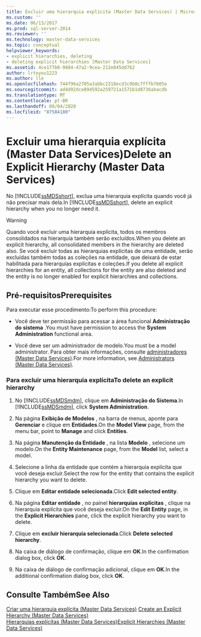 ```yaml
---
title: Excluir uma hierarquia explícita (Master Data Services) | Microsoft Docs
ms.custom: ''
ms.date: 06/13/2017
ms.prod: sql-server-2014
ms.reviewer: ''
ms.technology: master-data-services
ms.topic: conceptual
helpviewer_keywords:
- explicit hierarchies, deleting
- deleting explicit hierarchies [Master Data Services]
ms.assetid: 4ce177b0-9884-47a2-9cea-212e845dd762
author: lrtoyou1223
ms.author: lle
ms.openlocfilehash: 744f96a2705a3abbc2318ecd3c9b0c7fffb7605e
ms.sourcegitcommit: ad4d92dce894592a259721a1571b1d8736abacdb
ms.translationtype: MT
ms.contentlocale: pt-BR
ms.lasthandoff: 08/04/2020
ms.locfileid: "87584180"
---
```

# <a name="delete-an-explicit-hierarchy-master-data-services"></a><span data-ttu-id="8e958-102">Excluir uma hierarquia explícita (Master Data Services)</span><span class="sxs-lookup"><span data-stu-id="8e958-102">Delete an Explicit Hierarchy (Master Data Services)</span></span>
  <span data-ttu-id="8e958-103">No [!INCLUDE[ssMDSshort](../includes/ssmdsshort-md.md)], exclua uma hierarquia explícita quando você já não precisar mais dela.</span><span class="sxs-lookup"><span data-stu-id="8e958-103">In [!INCLUDE[ssMDSshort](../includes/ssmdsshort-md.md)], delete an explicit hierarchy when you no longer need it.</span></span>  
  
> [!WARNING]  
>  <span data-ttu-id="8e958-104">Quando você excluir uma hierarquia explícita, todos os membros consolidados na hierarquia também serão excluídos.</span><span class="sxs-lookup"><span data-stu-id="8e958-104">When you delete an explicit hierarchy, all consolidated members in the hierarchy are deleted also.</span></span> <span data-ttu-id="8e958-105">Se você excluir todas as hierarquias explícitas de uma entidade, serão excluídas também todas as coleções na entidade, que deixará de estar habilitada para hierarquias explícitas e coleções.</span><span class="sxs-lookup"><span data-stu-id="8e958-105">If you delete all explicit hierarchies for an entity, all collections for the entity are also deleted and the entity is no longer enabled for explicit hierarchies and collections.</span></span>  
  
## <a name="prerequisites"></a><span data-ttu-id="8e958-106">Pré-requisitos</span><span class="sxs-lookup"><span data-stu-id="8e958-106">Prerequisites</span></span>  
 <span data-ttu-id="8e958-107">Para executar esse procedimento:</span><span class="sxs-lookup"><span data-stu-id="8e958-107">To perform this procedure:</span></span>  
  
-   <span data-ttu-id="8e958-108">Você deve ter permissão para acessar a área funcional **Administração do sistema** .</span><span class="sxs-lookup"><span data-stu-id="8e958-108">You must have permission to access the **System Administration** functional area.</span></span>  
  
-   <span data-ttu-id="8e958-109">Você deve ser um administrador de modelo.</span><span class="sxs-lookup"><span data-stu-id="8e958-109">You must be a model administrator.</span></span> <span data-ttu-id="8e958-110">Para obter mais informações, consulte [administradores &#40;Master Data Services&#41;](administrators-master-data-services.md).</span><span class="sxs-lookup"><span data-stu-id="8e958-110">For more information, see [Administrators &#40;Master Data Services&#41;](administrators-master-data-services.md).</span></span>  
  
### <a name="to-delete-an-explicit-hierarchy"></a><span data-ttu-id="8e958-111">Para excluir uma hierarquia explícita</span><span class="sxs-lookup"><span data-stu-id="8e958-111">To delete an explicit hierarchy</span></span>  
  
1.  <span data-ttu-id="8e958-112">No [!INCLUDE[ssMDSmdm](../includes/ssmdsmdm-md.md)], clique em **Administração do Sistema**.</span><span class="sxs-lookup"><span data-stu-id="8e958-112">In [!INCLUDE[ssMDSmdm](../includes/ssmdsmdm-md.md)], click **System Administration**.</span></span>  
  
2.  <span data-ttu-id="8e958-113">Na página **Exibição de Modelos** , na barra de menus, aponte para **Gerenciar** e clique em **Entidades**.</span><span class="sxs-lookup"><span data-stu-id="8e958-113">On the **Model View** page, from the menu bar, point to **Manage** and click **Entities**.</span></span>  
  
3.  <span data-ttu-id="8e958-114">Na página **Manutenção da Entidade** , na lista **Modelo** , selecione um modelo.</span><span class="sxs-lookup"><span data-stu-id="8e958-114">On the **Entity Maintenance** page, from the **Model** list, select a model.</span></span>  
  
4.  <span data-ttu-id="8e958-115">Selecione a linha da entidade que contém a hierarquia explícita que você deseja excluir.</span><span class="sxs-lookup"><span data-stu-id="8e958-115">Select the row for the entity that contains the explicit hierarchy you want to delete.</span></span>  
  
5.  <span data-ttu-id="8e958-116">Clique em **Editar entidade selecionada**.</span><span class="sxs-lookup"><span data-stu-id="8e958-116">Click **Edit selected entity**.</span></span>  
  
6.  <span data-ttu-id="8e958-117">Na página **Editar entidade** , no painel **hierarquias explícitas** , clique na hierarquia explícita que você deseja excluir.</span><span class="sxs-lookup"><span data-stu-id="8e958-117">On the **Edit Entity** page, in the **Explicit Hierarchies** pane, click the explicit hierarchy you want to delete.</span></span>  
  
7.  <span data-ttu-id="8e958-118">Clique em **excluir hierarquia selecionada**.</span><span class="sxs-lookup"><span data-stu-id="8e958-118">Click **Delete selected hierarchy**.</span></span>  
  
8.  <span data-ttu-id="8e958-119">Na caixa de diálogo de confirmação, clique em **OK**.</span><span class="sxs-lookup"><span data-stu-id="8e958-119">In the confirmation dialog box, click **OK**.</span></span>  
  
9. <span data-ttu-id="8e958-120">Na caixa de diálogo de confirmação adicional, clique em **OK**.</span><span class="sxs-lookup"><span data-stu-id="8e958-120">In the additional confirmation dialog box, click **OK**.</span></span>  
  
## <a name="see-also"></a><span data-ttu-id="8e958-121">Consulte Também</span><span class="sxs-lookup"><span data-stu-id="8e958-121">See Also</span></span>  
 <span data-ttu-id="8e958-122">[Criar uma hierarquia explícita &#40;Master Data Services&#41;](../../2014/master-data-services/create-an-explicit-hierarchy-master-data-services.md) </span><span class="sxs-lookup"><span data-stu-id="8e958-122">[Create an Explicit Hierarchy &#40;Master Data Services&#41;](../../2014/master-data-services/create-an-explicit-hierarchy-master-data-services.md) </span></span>  
 [<span data-ttu-id="8e958-123">Hierarquias explícitas &#40;Master Data Services&#41;</span><span class="sxs-lookup"><span data-stu-id="8e958-123">Explicit Hierarchies &#40;Master Data Services&#41;</span></span>](../../2014/master-data-services/explicit-hierarchies-master-data-services.md)  
  
  
